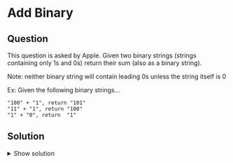# Add Binary

## Question

This question is asked by Apple. Given two binary strings (strings containing only 1s and 0s) return their sum (also as a binary string).

Note: neither binary string will contain leading 0s unless the string itself is 0

Ex: Given the following binary strings...

```
"100" + "1", return "101"
"11" + "1", return "100"
"1" + "0", return  "1"
```

## Solution

<details>
  <summary>Show solution</summary>

```python
def add_binary(a: str, b: str) -> str:
    if len(a) > len(b):
        b = b.zfill(len(a))
    else:
        a = a.zfill(len(b))

    result = ''
    rest = 0
    for i, j in zip(a[::-1], b[::-1]):
        digit = int(i) + int(j) + rest
        if digit == 3:
            digit = 1
            rest = 1
        elif digit == 2:
            digit = 0
            rest = 1
        else:
            rest = 0
        result += str(digit)
    if rest == 1:
        result += '1'
    return result[::-1]
```

</details>
